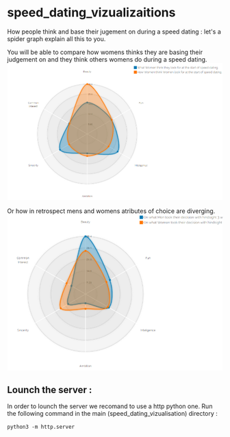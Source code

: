 # speed_dating_vizualizaitions
How people think and base their jugement on during a speed dating : let's a spider graph explain all this to you.

You will be able to compare how womens thinks they are basing their judgement on and they think others womens do during a speed dating.
![Womens vs Womens Presumtions](women-vs-women-presumtions.PNG)

Or how in retrospect mens and womens atributes of choice are diverging.
![Mens vs Womens with Hinsight](mens-vs-womens-hinsight.PNG)

## Lounch the server : 
In order to lounch the server we recomand to use a http python one. Run the following command in the main (speed_dating_vizualisation) directory : 
~~~~
python3 -m http.server
~~~~
